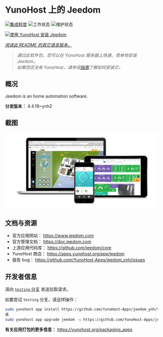 <!--
注意：此 README 由 <https://github.com/YunoHost/apps/tree/master/tools/readme_generator> 自动生成
请勿手动编辑。
-->

# YunoHost 上的 Jeedom

[![集成程度](https://apps.yunohost.org/badge/integration/jeedom)](https://ci-apps.yunohost.org/ci/apps/jeedom/)
![工作状态](https://apps.yunohost.org/badge/state/jeedom)
![维护状态](https://apps.yunohost.org/badge/maintained/jeedom)

[![使用 YunoHost 安装 Jeedom](https://install-app.yunohost.org/install-with-yunohost.svg)](https://install-app.yunohost.org/?app=jeedom)

*[阅读此 README 的其它语言版本。](./ALL_README.md)*

> *通过此软件包，您可以在 YunoHost 服务器上快速、简单地安装 Jeedom。*  
> *如果您还没有 YunoHost，请参阅[指南](https://yunohost.org/install)了解如何安装它。*

## 概况

Jeedom is an home automation software.


**分发版本：** 4.4.19~ynh2

## 截图

![Jeedom 的截图](./doc/screenshots/01-Appli-jeedom.png)

## 文档与资源

- 官方应用网站： <https://www.jeedom.com>
- 官方管理文档： <https://doc.jeedom.com>
- 上游应用代码库： <https://github.com/jeedom/core>
- YunoHost 商店： <https://apps.yunohost.org/app/jeedom>
- 报告 bug： <https://github.com/YunoHost-Apps/jeedom_ynh/issues>

## 开发者信息

请向 [`testing` 分支](https://github.com/YunoHost-Apps/jeedom_ynh/tree/testing) 发送拉取请求。

如要尝试 `testing` 分支，请这样操作：

```bash
sudo yunohost app install https://github.com/YunoHost-Apps/jeedom_ynh/tree/testing --debug
或
sudo yunohost app upgrade jeedom -u https://github.com/YunoHost-Apps/jeedom_ynh/tree/testing --debug
```

**有关应用打包的更多信息：** <https://yunohost.org/packaging_apps>
